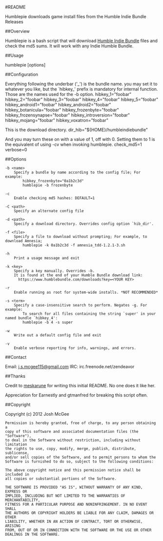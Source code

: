 #README

Humblepie downloads game install files from the Humble Indie Bundle Releases

##Overview 

Humblepie is a bash script that will download [Humble Indie Bundle](https://www.humblebundle.com/) files and check the md5 sums. It will work with any Indie Humble Bundle.

##Usage

humblepie [options]

##Configuration

Everything following the underbar ('\_') is the bundle name. you may set it to whatever you like, but the `hibkey_' prefix is mandatory for internal function. Those are the names used for the -b <name> option.
hibkey_1="foobar"
hibkey_2="foobar"
hibkey_3="foobar"
hibkey_4="foobar"
hibkey_5="foobar"
hibkey_android1="foobar"
hibkey_android2="foobar"
hibkey_botanicula="foobar"
hibkey_frozenbyte="foobar"
hibkey_frozensynapse="foobar"
hibkey_introversion="foobar"
hibkey_mojang="foobar"
hibkey_voxatron="foobar"

This is the download directory.
dir_hib="${HOME}/humbleindiebundle"

And you may turn these on with a value of 1, off with 0. Setting them to 1 is the equivalent of using -cv when invoking humblepie.
check_md5=1
verbose=0

##Options

    -b <name>
        Specify a bundle by name according to the config file; For example:
            hibkey_frozenbyte="0a1b2c3d" 
            humblepie -b frozenbyte

    -c 
        Enable checking md5 hashes: DEFAULT=1

    -C <path>
        Specify an alternate config file

    -d <path>
        Specify a download directory. Overrides config option `hib_dir'.

    -f <file>
        Specify a file to download without prompting; For example, to download Amnesia;
            humblepie -k 0a1b2c3d -f amnesia_tdd-1.2.1-3.sh
    
    -h
        Print a usage message and exit

    -k <key>
        Specify a key manually. Overrides -b.
        It is found at the end of your Humble Bundle download link:      
          https://www.humblebundle.com/downloads?key=<YOUR KEY>

    -r
        Enable running as root for system-wide installs. *NOT RECOMMENDED*

    -s <term>
        Specify a case-insensitive search to perform. Negates -g. For example:
            To search for all files containing the string `super' in your named bundle `hibkey_4':
            humblepie -b 4 -s super

    -w
        Write out a default config file and exit

    -v
        Enable verbose reporting for info, warnings, and errors.

##Contact

Email:  j.s.mcgee115@gmail.com
IRC:    irc.freenode.net/zendeavor

##Thanks

Credit to [meskarune](admin@doloresportalatin.info) for writing this initial README. No one does it like her.

Appreciation for Earnestly and gtmanfred for breaking this script often.

##Copyright

Copyright (c) 2012 Josh McGee
 
    Permission is hereby granted, free of charge, to any person obtaining a 
    copy of this software and associated documentation files (the "Software"),
    to deal in the Software without restriction, including without limitation 
    the rights to use, copy, modify, merge, publish, distribute, sublicense, 
    and/or sell copies of the Software, and to permit persons to whom the 
    Software is furnished to do so, subject to the following conditions:
    
    The above copyright notice and this permission notice shall be included in 
    all copies or substantial portions of the Software.
    
    THE SOFTWARE IS PROVIDED "AS IS", WITHOUT WARRANTY OF ANY KIND, EXPRESS OR 
    IMPLIED, INCLUDING BUT NOT LIMITED TO THE WARRANTIES OF MERCHANTABILITY, 
    FITNESS FOR A PARTICULAR PURPOSE AND NONINFRINGEMENT. IN NO EVENT SHALL 
    THE AUTHORS OR COPYRIGHT HOLDERS BE LIABLE FOR ANY CLAIM, DAMAGES OR OTHER 
    LIABILITY, WHETHER IN AN ACTION OF CONTRACT, TORT OR OTHERWISE, ARISING 
    FROM, OUT OF OR IN CONNECTION WITH THE SOFTWARE OR THE USE OR OTHER 
    DEALINGS IN THE SOFTWARE.

